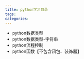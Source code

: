 ```yaml
---
title: python学习目录
tags:
categories:
---
```

* python数据类型
* python数据类型-字符串
* python流程控制
* python函数【不包含闭包、装饰器】
